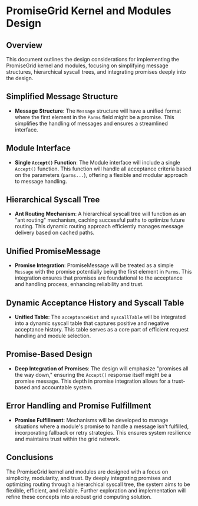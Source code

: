 # PromiseGrid Kernel and Modules Design

## Overview

This document outlines the design considerations for implementing the
PromiseGrid kernel and modules, focusing on simplifying message
structures, hierarchical syscall trees, and integrating promises
deeply into the design.

## Simplified Message Structure

- **Message Structure**: The `Message` structure will have a unified
  format where the first element in the `Parms` field might be a
  promise. This simplifies the handling of messages and ensures a
  streamlined interface.

## Module Interface

- **Single `Accept()` Function**: The Module interface will include a
  single `Accept()` function. This function will handle all acceptance
  criteria based on the parameters (`parms...`), offering a flexible
  and modular approach to message handling.

## Hierarchical Syscall Tree

- **Ant Routing Mechanism**: A hierarchical syscall tree will function
  as an "ant routing" mechanism, caching successful paths to optimize
  future routing. This dynamic routing approach efficiently manages
  message delivery based on cached paths.

## Unified PromiseMessage

- **Promise Integration**: PromiseMessage will be treated as a simple
  `Message` with the promise potentially being the first element in
  `Parms`. This integration ensures that promises are foundational to
  the acceptance and handling process, enhancing reliability and
  trust.

## Dynamic Acceptance History and Syscall Table

- **Unified Table**: The `acceptanceHist` and `syscallTable` will be
  integrated into a dynamic syscall table that captures positive and
  negative acceptance history. This table serves as a core part of
  efficient request handling and module selection.

## Promise-Based Design

- **Deep Integration of Promises**: The design will emphasize
  "promises all the way down," ensuring the `Accept()` response itself
  might be a promise message. This depth in promise integration allows
  for a trust-based and accountable system.

## Error Handling and Promise Fulfillment

- **Promise Fulfillment**: Mechanisms will be developed to manage
  situations where a module's promise to handle a message isn't
  fulfilled, incorporating fallback or retry strategies. This ensures
  system resilience and maintains trust within the grid network.

## Conclusions

The PromiseGrid kernel and modules are designed with a focus on
simplicity, modularity, and trust. By deeply integrating promises and
optimizing routing through a hierarchical syscall tree, the system
aims to be flexible, efficient, and reliable. Further exploration and
implementation will refine these concepts into a robust grid computing
solution.
